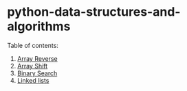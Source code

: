 # python-data-structures-and-algorithms

Table of contents:

1. [Array Reverse](https://github.com/Rayxclockwork/python-data-structures-and-algorithms/tree/master/challenges/array-reverse)
2. [Array Shift](https://github.com/Rayxclockwork/python-data-structures-and-algorithms/tree/master/challenges/array_shift)
3. [Binary Search](https://github.com/Rayxclockwork/python-data-structures-and-algorithms/tree/master/challenges/array_binary_search)
4. [Linked lists](https://github.com/Rayxclockwork/python-data-structures-and-algorithms/tree/master/data-structures)
